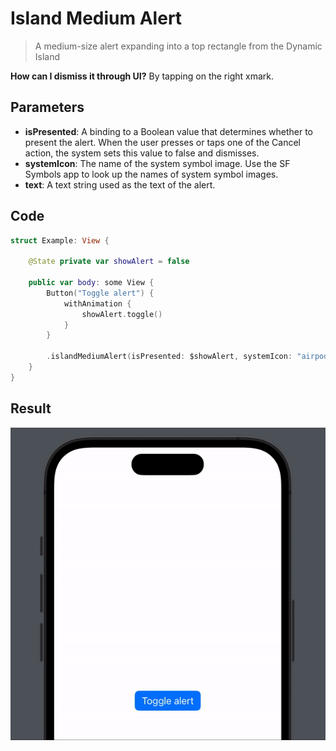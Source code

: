 #  Island Medium Alert

> A medium-size alert expanding into a top rectangle from the Dynamic Island

**How can I dismiss it through UI?** By tapping on the right xmark.

## Parameters

- **isPresented**: A binding to a Boolean value that determines whether to present the alert. When the user presses or taps one of the Cancel action, the system sets this value to false and dismisses.
- **systemIcon**: The name of the system symbol image. Use the SF Symbols app to look up the names of system symbol images.
- **text**: A text string used as the text of the alert.

## Code

```swift
struct Example: View {
    
    @State private var showAlert = false
    
    public var body: some View {
        Button("Toggle alert") {
            withAnimation {
                showAlert.toggle()
            }
        }
        
        .islandMediumAlert(isPresented: $showAlert, systemIcon: "airpodspro", title: "Airpods connected")
    }
}

```

## Result

![Result](IslandMediumAlert.gif)

